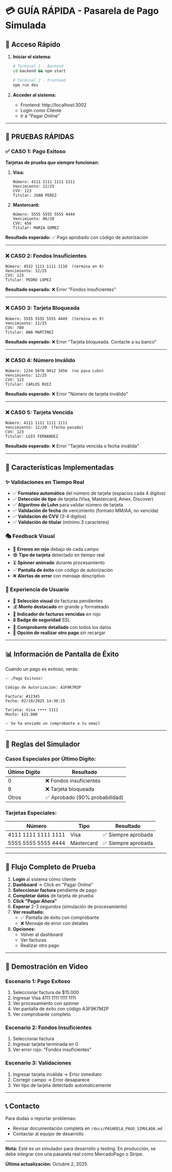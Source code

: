 # 💳 GUÍA RÁPIDA - Pasarela de Pago Simulada

## 🎯 Acceso Rápido

1. **Iniciar el sistema:**
   ```bash
   # Terminal 1 - Backend
   cd backend && npm start
   
   # Terminal 2 - Frontend
   npm run dev
   ```

2. **Acceder al sistema:**
   - Frontend: http://localhost:3002
   - Login como Cliente
   - Ir a "Pagar Online"

---

## 🧪 PRUEBAS RÁPIDAS

### ✅ CASO 1: Pago Exitoso

**Tarjetas de prueba que siempre funcionan:**

1. **Visa:**
   ```
   Número: 4111 1111 1111 1111
   Vencimiento: 12/25
   CVV: 123
   Titular: JUAN PEREZ
   ```

2. **Mastercard:**
   ```
   Número: 5555 5555 5555 4444
   Vencimiento: 06/26
   CVV: 456
   Titular: MARIA GOMEZ
   ```

**Resultado esperado:** ✅ Pago aprobado con código de autorización

---

### ❌ CASO 2: Fondos Insuficientes

```
Número: 4532 1111 1111 1110  (termina en 0)
Vencimiento: 12/25
CVV: 123
Titular: PEDRO LOPEZ
```

**Resultado esperado:** ❌ Error "Fondos insuficientes"

---

### ❌ CASO 3: Tarjeta Bloqueada

```
Número: 5555 5555 5555 4449  (termina en 9)
Vencimiento: 12/25
CVV: 789
Titular: ANA MARTINEZ
```

**Resultado esperado:** ❌ Error "Tarjeta bloqueada. Contacte a su banco"

---

### ❌ CASO 4: Número Inválido

```
Número: 1234 5678 9012 3456  (no pasa Luhn)
Vencimiento: 12/25
CVV: 123
Titular: CARLOS RUIZ
```

**Resultado esperado:** ❌ Error "Número de tarjeta inválido"

---

### ❌ CASO 5: Tarjeta Vencida

```
Número: 4111 1111 1111 1111
Vencimiento: 12/20  (fecha pasada)
CVV: 123
Titular: LUIS FERNANDEZ
```

**Resultado esperado:** ❌ Error "Tarjeta vencida o fecha inválida"

---

## 🎨 Características Implementadas

### ✨ Validaciones en Tiempo Real

- ✅ **Formateo automático** del número de tarjeta (espacios cada 4 dígitos)
- ✅ **Detección de tipo** de tarjeta (Visa, Mastercard, Amex, Discover)
- ✅ **Algoritmo de Luhn** para validar número de tarjeta
- ✅ **Validación de fecha** de vencimiento (formato MM/AA, no vencida)
- ✅ **Validación de CVV** (3-4 dígitos)
- ✅ **Validación de titular** (mínimo 3 caracteres)

### 🎭 Feedback Visual

- 🔴 **Errores en rojo** debajo de cada campo
- 🟢 **Tipo de tarjeta** detectado en tiempo real
- ⏳ **Spinner animado** durante procesamiento
- ✅ **Pantalla de éxito** con código de autorización
- ❌ **Alertas de error** con mensaje descriptivo

### 📱 Experiencia de Usuario

- 🎯 **Selección visual** de facturas pendientes
- 💰 **Monto destacado** en grande y formateado
- 📅 **Indicador de facturas vencidas** en rojo
- 🔒 **Badge de seguridad** SSL
- 📄 **Comprobante detallado** con todos los datos
- 🔄 **Opción de realizar otro pago** sin recargar

---

## 📊 Información de Pantalla de Éxito

Cuando un pago es exitoso, verás:

```
✅ ¡Pago Exitoso!

Código de Autorización: A3F9K7M2P

Factura: #12345
Fecha: 02/10/2025 14:30:15

Tarjeta: Visa •••• 1111
Monto: $15.000

✅ Se ha enviado un comprobante a tu email
```

---

## 🧩 Reglas del Simulador

### Casos Especiales por Último Dígito:

| Último Dígito | Resultado |
|---------------|-----------|
| 0 | ❌ Fondos insuficientes |
| 9 | ❌ Tarjeta bloqueada |
| Otros | ✅ Aprobado (90% probabilidad) |

### Tarjetas Especiales:

| Número | Tipo | Resultado |
|--------|------|-----------|
| 4111 1111 1111 1111 | Visa | ✅ Siempre aprobada |
| 5555 5555 5555 4444 | Mastercard | ✅ Siempre aprobada |

---

## 🔄 Flujo Completo de Prueba

1. **Login** al sistema como cliente
2. **Dashboard** → Click en "Pagar Online"
3. **Seleccionar factura** pendiente de pago
4. **Completar datos** de tarjeta de prueba
5. **Click "Pagar Ahora"**
6. **Esperar** 2-3 segundos (simulación de procesamiento)
7. **Ver resultado:**
   - ✅ Pantalla de éxito con comprobante
   - ❌ Mensaje de error con detalles
8. **Opciones:**
   - Volver al dashboard
   - Ver facturas
   - Realizar otro pago

---

## 🎥 Demostración en Video

### Escenario 1: Pago Exitoso
1. Seleccionar factura de $15.000
2. Ingresar Visa 4111 1111 1111 1111
3. Ver procesamiento con spinner
4. Ver pantalla de éxito con código A3F9K7M2P
5. Ver comprobante completo

### Escenario 2: Fondos Insuficientes
1. Seleccionar factura
2. Ingresar tarjeta terminada en 0
3. Ver error rojo: "Fondos insuficientes"

### Escenario 3: Validaciones
1. Ingresar tarjeta inválida → Error inmediato
2. Corregir campo → Error desaparece
3. Ver tipo de tarjeta detectado automáticamente

---

## 📞 Contacto

Para dudas o reportar problemas:
- Revisar documentación completa en `/docs/PASARELA_PAGO_SIMULADA.md`
- Contactar al equipo de desarrollo

---

**Nota:** Este es un simulador para desarrollo y testing. En producción, se debe integrar con una pasarela real como MercadoPago o Stripe.

**Última actualización:** Octubre 2, 2025
